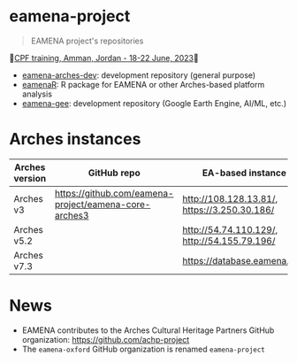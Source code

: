 # eamena-project
> EAMENA project's repositories

🚦[CPF training, Amman, Jordan - 18-22 June, 2023](https://github.com/eamena-project/eamena-arches-dev/tree/main/training#users--database-managers--sys-admins-training)🚦

* [eamena-arches-dev](https://github.com/eamena-project/eamena-arches-dev): development repository (general purpose)
* [eamenaR](https://github.com/eamena-project/eamenaR): R package for EAMENA or other Arches-based platform analysis
* [eamena-gee](https://github.com/eamena-project/eamena-gee): development repository (Google Earth Engine, AI/ML, etc.) 

# Arches instances

| Arches version | GitHub repo | EA-based instance |
|----------------|-------------|-------------------|
| Arches v3      |  https://github.com/eamena-project/eamena-core-arches3           |        http://108.128.13.81/, https://3.250.30.186/           |
| Arches v5.2      |           |        http://54.74.110.129/, http://54.155.79.196/           |
| Arches v7.3      |           |        https://database.eamena.org/         |

# News

* EAMENA contributes to the Arches Cultural Heritage Partners GitHub organization: https://github.com/achp-project
* The `eamena-oxford` GitHub organization is renamed `eamena-project`
